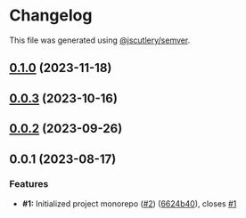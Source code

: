# Changelog

This file was generated using [@jscutlery/semver](https://github.com/jscutlery/semver).

## [0.1.0](https://github.com/fss-fmi/sugaming/compare/v0.0.3...v0.1.0) (2023-11-18)

## [0.0.3](https://github.com/fss-fmi/sugaming/compare/v0.0.2...v0.0.3) (2023-10-16)

## [0.0.2](https://github.com/fss-fmi/sugaming/compare/v0.0.1...v0.0.2) (2023-09-26)

## 0.0.1 (2023-08-17)

### Features

- **#1:** Initialized project monorepo ([#2](https://github.com/fss-fmi/sugaming/issues/2)) ([6624b40](https://github.com/fss-fmi/sugaming/commit/6624b4023551f7959f88f2d0c6c2e535c58bf6db)), closes [#1](https://github.com/fss-fmi/sugaming/issues/1)
